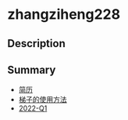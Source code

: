 # zhangziheng228

## Description
## Summary

- [简历](/resume/)
- [梯子的使用方法](/ladder/)
- [2022-Q1](/2022-Q1/)
